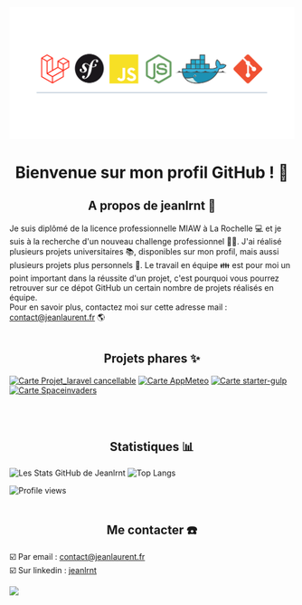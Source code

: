 ![logo JeanLaurent](https://github.com/jeanlrnt/jeanlrnt/blob/main/Banière.png)

# <div align="center">Bienvenue sur mon profil GitHub ! 👋</div>

## <div align="center">A propos de jeanlrnt :loudspeaker:</div>  

Je suis diplômé de la licence professionnelle MIAW à La Rochelle :computer: et je suis à la recherche d'un nouveau challenge professionnel 👨‍💻. J'ai réalisé plusieurs projets universitaires :books:, disponibles sur mon profil, mais aussi plusieurs projets plus personnels :briefcase:. Le travail en équipe :family: est pour moi un point important dans la réussite d'un projet, c'est pourquoi vous pourrez retrouver sur ce dépot GitHub un certain nombre de projets réalisés en équipe.  
Pour en savoir plus, contactez moi sur cette adresse mail : [contact@jeanlaurent.fr](mailto:contact@jeanlaurent.fr) :earth_americas:
<br><br>

## <div align="center">Projets phares :sparkles:</div>

[![Carte Projet_laravel cancellable](https://github-readme-stats.vercel.app/api/pin/?username=jeanlrnt&repo=laravel-cancellable)](https://github.com/jeanlrnt/laravel-cancellable)
[![Carte AppMeteo](https://github-readme-stats.vercel.app/api/pin/?username=jeanlrnt&repo=AppMeteo)](https://github.com/jeanlrnt/AppMeteo)
[![Carte starter-gulp](https://github-readme-stats.vercel.app/api/pin/?username=jeanlrnt&repo=GradientGenerator)](https://github.com/jeanlrnt/GradientGenerator)
[![Carte Spaceinvaders](https://github-readme-stats.vercel.app/api/pin/?username=jeanlrnt&repo=Spaceinvaders)](https://github.com/jeanlrnt/Spaceinvaders)

<br><br>

## <div align="center">Statistiques :bar_chart:</div>

![Les Stats GitHub de Jeanlrnt](https://github-readme-stats.vercel.app/api?username=jeanlrnt&hide=contribs&show_icons=true)
![Top Langs](https://github-readme-stats.vercel.app/api/top-langs/?username=jeanlrnt&layout=compact)
  
![Profile views](https://komarev.com/ghpvc/?username=jeanlrnt&color=blueviolet&label=Vues+du+profil)
<br><br>

## <div align="center">Me contacter :phone:</div>

:ballot_box_with_check: Par email : [contact@jeanlaurent.fr](mailto:contact@jeanlaurent.fr)  
:ballot_box_with_check: Sur linkedin : [jeanlrnt](https://linkedin.com/in/jeanlrnt)  

![](https://hit.yhype.me/github/profile?user_id=63308635)
